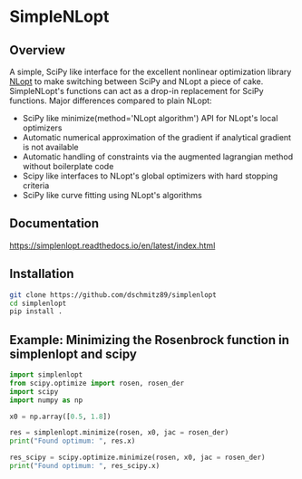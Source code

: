 # SimpleNLopt

## Overview
A simple, SciPy like interface for the excellent nonlinear optimization library [NLopt](https://github.com/stevengj/nlopt) to make switching between SciPy and NLopt a piece of cake. SimpleNLopt's functions can act as a drop-in replacement for SciPy functions. Major differences compared to plain NLopt:

* SciPy like minimize(method='NLopt algorithm') API for NLopt's local optimizers
* Automatic numerical approximation of the gradient if analytical gradient is not available
* Automatic handling of constraints via the augmented lagrangian method without boilerplate code
* Scipy like interfaces to NLopt's global optimizers with hard stopping criteria
* SciPy like curve fitting using NLopt's algorithms

## Documentation
https://simplenlopt.readthedocs.io/en/latest/index.html

## Installation
```bash
git clone https://github.com/dschmitz89/simplenlopt
cd simplenlopt
pip install .
```

## Example: Minimizing the Rosenbrock function in simplenlopt and scipy
```python
import simplenlopt
from scipy.optimize import rosen, rosen_der
import scipy
import numpy as np

x0 = np.array([0.5, 1.8])

res = simplenlopt.minimize(rosen, x0, jac = rosen_der)
print("Found optimum: ", res.x)

res_scipy = scipy.optimize.minimize(rosen, x0, jac = rosen_der)
print("Found optimum: ", res_scipy.x)
```